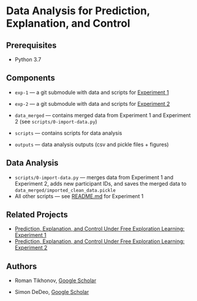 # Data Analysis for Prediction, Explanation, and Control

## Prerequisites

* Python 3.7

## Components

* `exp-1` — a git submodule with data and scripts for [Experiment 1](https://github.com/inrome/cogsci-2023)

* `exp-2` — a git submodule with data and scripts for [Experiment 2](https://github.com/inrome/pec-preview)
* `data_merged` — contains merged data from Experiment 1 and Experiment 2 (see `scripts/0-import-data.py`)
* `scripts` — contains scripts for data analysis
* `outputs` — data analysis outputs (csv and pickle files + figures)

## Data Analysis

* `scripts/0-import-data.py` — merges data from Experiment 1 and Experiment 2, adds new participant IDs, and saves
the merged data to `data_merged/imported_clean_data.pickle`
* All other scripts — see [README.md](https://github.com/inrome/cogsci-2023/blob/7ffe6d109eb12fa75ac6859269258421612119e2/README.md) for Experiment 1

## Related Projects

* [Prediction, Explanation, and Control Under Free Exploration Learning: Experiment 1](https://github.com/inrome/cogsci-2023)
* [Prediction, Explanation, and Control Under Free Exploration Learning: Experiment 2](https://github.com/inrome/pec-preview)

## Authors

* Roman Tikhonov, [Google Scholar](https://scholar.google.ru/citations?user=4ag4R48AAAAJ&hl=ru)

* Simon DeDeo, [Google Scholar](https://scholar.google.com/citations?user=UW3tRn8AAAAJ&hl=en)
